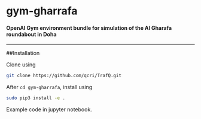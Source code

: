 # gym-gharrafa
#### **OpenAI Gym environment bundle for simulation of the Al Gharafa roundabout in Doha**

---

##Installation


Clone using
```bash
git clone https://github.com/qcri/TrafQ.git
```

After `cd gym-gharrafa`, install using
```bash
sudo pip3 install -e .
```

Example code in jupyter notebook.
